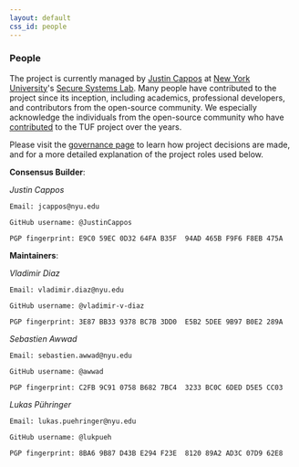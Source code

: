 ```yaml
---
layout: default
css_id: people
---
```


### People

The project is currently managed by [Justin
Cappos](https://ssl.engineering.nyu.edu/personalpages/jcappos/) at [New York
University](https://ssl.engineering.nyu.edu/)'s [Secure Systems
Lab](https://ssl.engineering.nyu.edu/).  Many people have contributed to the
project since its inception, including academics, professional developers, and
contributors from the open-source community. We especially acknowledge
the individuals from the open-source community who have
[contributed](https://github.com/theupdateframework/tuf/blob/develop/docs/AUTHORS.txt)
to the TUF project over the years.

Please visit the [governance
page](https://github.com/theupdateframework/tuf/blob/develop/docs/GOVERNANCE.md#tuf-governance)
to learn how project decisions are made, and for a more detailed explanation
of the project roles used below.


**Consensus Builder**:

  *Justin Cappos*

    Email: jcappos@nyu.edu

    GitHub username: @JustinCappos

    PGP fingerprint: E9C0 59EC 0D32 64FA B35F  94AD 465B F9F6 F8EB 475A

**Maintainers**:

  *Vladimir Diaz*

    Email: vladimir.diaz@nyu.edu

    GitHub username: @vladimir-v-diaz

    PGP fingerprint: 3E87 BB33 9378 BC7B 3DD0  E5B2 5DEE 9B97 B0E2 289A

  *Sebastien Awwad*

    Email: sebastien.awwad@nyu.edu

    GitHub username: @awwad

    PGP fingerprint: C2FB 9C91 0758 B682 7BC4  3233 BC0C 6DED D5E5 CC03

  *Lukas Pühringer*

    Email: lukas.puehringer@nyu.edu

    GitHub username: @lukpueh

    PGP fingerprint: 8BA6 9B87 D43B E294 F23E  8120 89A2 AD3C 07D9 62E8
